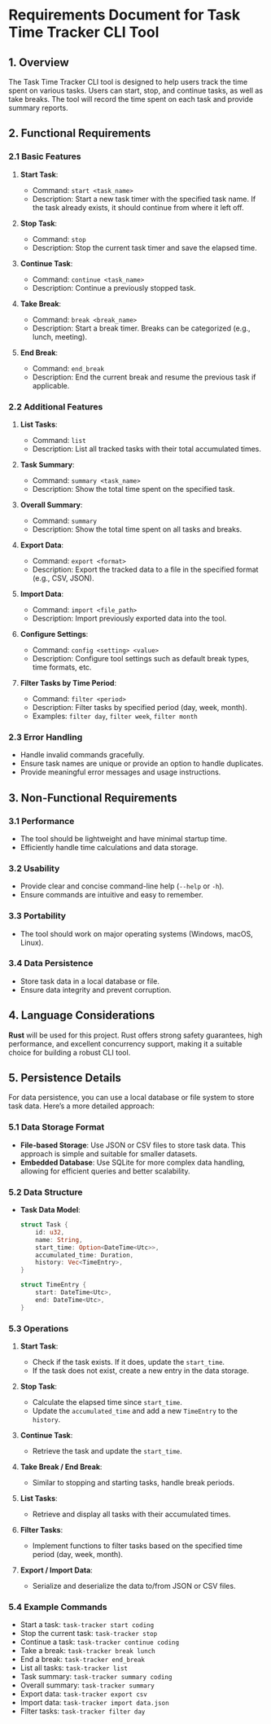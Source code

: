 
# Requirements Document for Task Time Tracker CLI Tool

## 1. Overview
The Task Time Tracker CLI tool is designed to help users track the time spent on various tasks. Users can start, stop, and continue tasks, as well as take breaks. The tool will record the time spent on each task and provide summary reports.

## 2. Functional Requirements

### 2.1 Basic Features
1. **Start Task**:
   - Command: `start <task_name>`
   - Description: Start a new task timer with the specified task name. If the task already exists, it should continue from where it left off.
   
2. **Stop Task**:
   - Command: `stop`
   - Description: Stop the current task timer and save the elapsed time.

3. **Continue Task**:
   - Command: `continue <task_name>`
   - Description: Continue a previously stopped task.

4. **Take Break**:
   - Command: `break <break_name>`
   - Description: Start a break timer. Breaks can be categorized (e.g., lunch, meeting).

5. **End Break**:
   - Command: `end_break`
   - Description: End the current break and resume the previous task if applicable.

### 2.2 Additional Features
1. **List Tasks**:
   - Command: `list`
   - Description: List all tracked tasks with their total accumulated times.

2. **Task Summary**:
   - Command: `summary <task_name>`
   - Description: Show the total time spent on the specified task.

3. **Overall Summary**:
   - Command: `summary`
   - Description: Show the total time spent on all tasks and breaks.

4. **Export Data**:
   - Command: `export <format>`
   - Description: Export the tracked data to a file in the specified format (e.g., CSV, JSON).

5. **Import Data**:
   - Command: `import <file_path>`
   - Description: Import previously exported data into the tool.

6. **Configure Settings**:
   - Command: `config <setting> <value>`
   - Description: Configure tool settings such as default break types, time formats, etc.

7. **Filter Tasks by Time Period**:
   - Command: `filter <period>`
   - Description: Filter tasks by specified period (day, week, month).
   - Examples: `filter day`, `filter week`, `filter month`

### 2.3 Error Handling
- Handle invalid commands gracefully.
- Ensure task names are unique or provide an option to handle duplicates.
- Provide meaningful error messages and usage instructions.

## 3. Non-Functional Requirements

### 3.1 Performance
- The tool should be lightweight and have minimal startup time.
- Efficiently handle time calculations and data storage.

### 3.2 Usability
- Provide clear and concise command-line help (`--help` or `-h`).
- Ensure commands are intuitive and easy to remember.

### 3.3 Portability
- The tool should work on major operating systems (Windows, macOS, Linux).

### 3.4 Data Persistence
- Store task data in a local database or file.
- Ensure data integrity and prevent corruption.

## 4. Language Considerations
**Rust** will be used for this project. Rust offers strong safety guarantees, high performance, and excellent concurrency support, making it a suitable choice for building a robust CLI tool.

## 5. Persistence Details
For data persistence, you can use a local database or file system to store task data. Here’s a more detailed approach:

### 5.1 Data Storage Format
- **File-based Storage**: Use JSON or CSV files to store task data. This approach is simple and suitable for smaller datasets.
- **Embedded Database**: Use SQLite for more complex data handling, allowing for efficient queries and better scalability.

### 5.2 Data Structure
- **Task Data Model**:
  ```rust
  struct Task {
      id: u32,
      name: String,
      start_time: Option<DateTime<Utc>>,
      accumulated_time: Duration,
      history: Vec<TimeEntry>,
  }

  struct TimeEntry {
      start: DateTime<Utc>,
      end: DateTime<Utc>,
  }
  ```

### 5.3 Operations
1. **Start Task**:
   - Check if the task exists. If it does, update the `start_time`.
   - If the task does not exist, create a new entry in the data storage.

2. **Stop Task**:
   - Calculate the elapsed time since `start_time`.
   - Update the `accumulated_time` and add a new `TimeEntry` to the `history`.

3. **Continue Task**:
   - Retrieve the task and update the `start_time`.

4. **Take Break / End Break**:
   - Similar to stopping and starting tasks, handle break periods.

5. **List Tasks**:
   - Retrieve and display all tasks with their accumulated times.

6. **Filter Tasks**:
   - Implement functions to filter tasks based on the specified time period (day, week, month).

7. **Export / Import Data**:
   - Serialize and deserialize the data to/from JSON or CSV files.

### 5.4 Example Commands
- Start a task: `task-tracker start coding`
- Stop the current task: `task-tracker stop`
- Continue a task: `task-tracker continue coding`
- Take a break: `task-tracker break lunch`
- End a break: `task-tracker end_break`
- List all tasks: `task-tracker list`
- Task summary: `task-tracker summary coding`
- Overall summary: `task-tracker summary`
- Export data: `task-tracker export csv`
- Import data: `task-tracker import data.json`
- Filter tasks: `task-tracker filter day`
